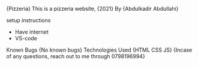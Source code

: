 {Pizzeria}
This is a pizzeria website, {2021}
 By {Abdulkadir Abdullahi}


setup instructions
* Have internet
* VS-code

Known Bugs
{No known bugs}
Technologies Used
{HTML CSS JS}
{Incase of any questions, reach out to me through 0798196994}
